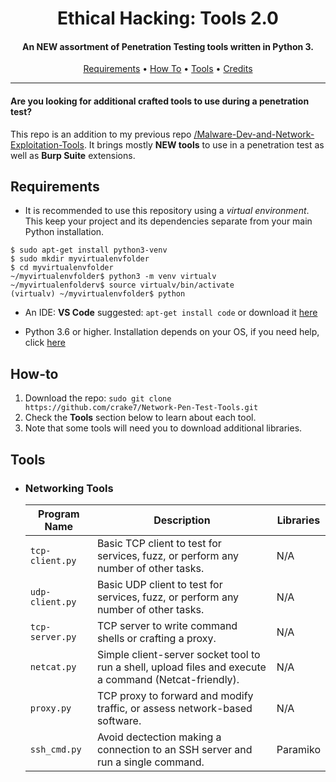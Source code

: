 <h1 align="center"> Ethical Hacking: Tools 2.0</h1>
<h4 align="center">An NEW assortment of Penetration Testing tools written in Python 3.</h4>

<p align="center">
  <a href="#Requirements">Requirements</a> •
  <a href="#How-to">How To</a> •
  <a href="#Tools">Tools</a> •
  <a href="#Credits">Credits</a>
</p>

___

<h4>Are you looking for additional crafted tools to use during a penetration test?</h4>

This repo is an addition to my previous repo [/Malware-Dev-and-Network-Exploitation-Tools](https://github.com/crake7/Malware-Dev-and-Network-Exploitation-Tools). It brings mostly **NEW tools** to use in a penetration test as well as **Burp Suite** extensions.


## Requirements

* It is recommended to use this repository using a *virtual environment*. This keep your project and its dependencies separate from your main Python installation.
```
$ sudo apt-get install python3-venv
$ sudo mkdir myvirtualenvfolder
$ cd myvirtualenvfolder
~/myvirtualenvfolder$ python3 -m venv virtualv
~/myvirtualenfolderv$ source virtualv/bin/activate
(virtualv) ~/myvirtualenvfolder$ python
```
* An IDE: **VS Code** suggested: `apt-get install code` or download it [here](https://code.visualstudio.com/download)

* Python 3.6 or higher. Installation depends on your OS, if you need help, click [here](https://realpython.com/installing-python/)

## How-to

1. Download the repo: `sudo git clone https://github.com/crake7/Network-Pen-Test-Tools.git`
2. Check the **Tools** section below to learn about each tool.
3. Note that some tools will need you to download additional libraries. 

## Tools

* <h3>Networking Tools</h3>

   | Program Name | Description| Libraries|
   | ----- | --- | --- |
   | `tcp-client.py`| Basic TCP client to test for services, fuzz, or perform any number of other tasks. | N/A |
   | `udp-client.py`| Basic UDP client to test for services, fuzz, or perform any number of other tasks. | N/A |
   | `tcp-server.py`| TCP server to write command shells or crafting a proxy. | N/A |
   | `netcat.py`| Simple client-server socket tool to run a shell, upload files and execute a command (Netcat-friendly). | N/A |
   | `proxy.py`| TCP proxy to forward and modify traffic, or assess network-based software. | N/A |
   | `ssh_cmd.py`| Avoid dectection making a connection to an SSH server and run a single command. | Paramiko | 



